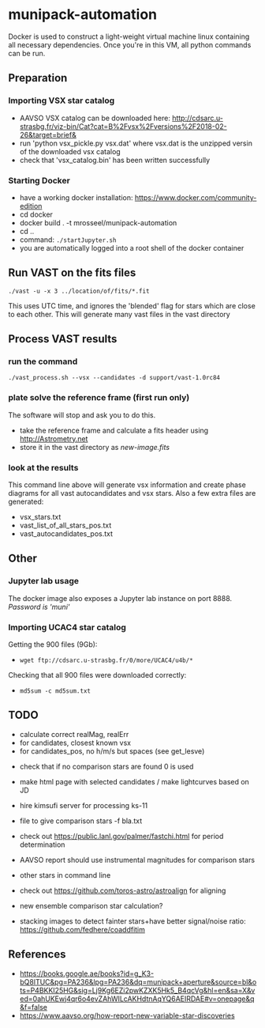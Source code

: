 # munipack-automation

Docker is used to construct a light-weight virtual machine linux containing all necessary dependencies.
Once you're in this VM, all python commands can be run.

## Preparation

### Importing VSX star catalog

* AAVSO VSX catalog can be downloaded here: http://cdsarc.u-strasbg.fr/viz-bin/Cat?cat=B%2Fvsx%2Fversions%2F2018-02-26&target=brief&
* run 'python vsx_pickle.py vsx.dat' where vsx.dat is the unzipped versin of the downloaded vsx catalog
* check that 'vsx_catalog.bin' has been written successfully

### Starting Docker

* have a working docker installation: https://www.docker.com/community-edition
* cd docker
* docker build . -t mrosseel/munipack-automation
* cd ..
* command: `./startJupyter.sh`
* you are automatically logged into a root shell of the docker container

## Run VAST on the fits files

`./vast -u -x 3 ../location/of/fits/*.fit`

This uses UTC time, and ignores the 'blended' flag for stars which are close to each other.
This will generate many vast files in the vast directory

## Process VAST results

### run the command

`./vast_process.sh --vsx --candidates -d support/vast-1.0rc84`

### plate solve the reference frame (first run only)

The software will stop and ask you to do this.

* take the reference frame and calculate a fits header using http://Astrometry.net
* store it in the vast directory as *new-image.fits*

### look at the results

This command line above will generate vsx information and create phase diagrams for 
all vast autocandidates and vsx stars.
Also a few extra files are generated:

* vsx_stars.txt
* vast_list_of_all_stars_pos.txt
* vast_autocandidates_pos.txt

## Other

### Jupyter lab usage

The docker image also exposes a Jupyter lab instance on port 8888.
_Password is 'muni'_

### Importing UCAC4 star catalog

Getting the 900 files (9Gb):
- `wget ftp://cdsarc.u-strasbg.fr/0/more/UCAC4/u4b/*`

Checking that all 900 files were downloaded correctly:
- `md5sum -c md5sum.txt`

## TODO

- calculate correct realMag, realErr
- for candidates, closest known vsx
- for candidates_pos, no h/m/s but spaces (see get_lesve)
+ check that if no comparison stars are found 0 is used
- make html page with selected candidates
/ make lightcurves based on JD
+ hire kimsufi server for processing ks-11
- file to give comparison stars -f bla.txt
- check out https://public.lanl.gov/palmer/fastchi.html for period determination

- AAVSO report should use instrumental magnitudes for comparison stars
- other stars in command line
- check out https://github.com/toros-astro/astroalign for aligning
- new ensemble comparison star calculation?
- stacking images to detect fainter stars+have better signal/noise ratio: https://github.com/fedhere/coaddfitim

## References

* https://books.google.ae/books?id=g_K3-bQ8lTUC&pg=PA236&lpg=PA236&dq=munipack+aperture&source=bl&ots=P4BKKI25HG&sig=Lj9Kg6EZi2pwKZXK5Hk5_B4qcVg&hl=en&sa=X&ved=0ahUKEwj4qr6o4evZAhWILcAKHdtnAqYQ6AEIRDAE#v=onepage&q&f=false
* https://www.aavso.org/how-report-new-variable-star-discoveries
